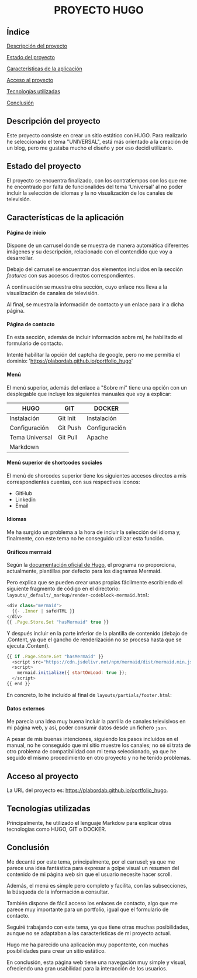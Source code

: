 <h1 align="center"> PROYECTO HUGO </h1>

## Índice

[Descripción del proyecto](#descripción-del-proyecto)

[Estado del proyecto](#Estado-del-proyecto)

[Características de la aplicación](#Características-de-la-aplicación-y-demostración)

[Acceso al proyecto](#acceso-proyecto)

[Tecnologías utilizadas](#tecnologías-utilizadas)

[Conclusión](#conclusión)

## Descripción del proyecto

Este proyecto consiste en crear un sitio estático con HUGO. Para realizarlo he seleccionado el tema "UNIVERSAL", está más orientado a la creación de un blog, pero me gustaba mucho el diseño y por eso decidí utilizarlo.

## Estado del proyecto

El proyecto se encuentra finalizado, con los contratiempos con los que me he encontrado por falta de funcionalides del tema 'Universal' al no poder incluir la selección de idiomas y la no visualización de los canales de televisión.

## Características de la aplicación

#### Página de inicio

Dispone de un carrusel donde se muestra de manera automática diferentes imágenes y su descripción, relacionado con el contendido que voy a desarrollar.

Debajo del carrusel se encuentran dos elementos incluidos en la sección _features_ con sus accesos directos correspondientes.

A continuación se muestra otra sección, cuyo enlace nos lleva a la visualización de canales de televisión.

Al final, se muestra la información de contacto y un enlace para ir a dicha página.

#### Página de contacto

En esta sección, además de incluir información sobre mí, he habilitado el formulario de contacto.

Intenté habilitar la opción del captcha de google, pero no me permitía el dominio: 'https://plabordab.github.io/portfolio_hugo'

#### Menú

El menú superior, además del enlace a "Sobre mí" tiene una opción con un desplegable que incluye los siguientes manuales que voy a explicar:

| HUGO | GIT | DOCKER | 
| --- | --- | --- |
| Instalación | Git Init | Instalación |  
| Configuración | Git Push | Configuración |  
| Tema Universal | Git Pull | Apache |  
| Markdown | |  |  

#### Menú superior de shortcodes sociales

El menú de shorcodes superior tiene los siguientes accesos directos a mis correspondientes cuentas, con sus respectivos iconos:

- GitHub
- Linkedin
- Email

#### Idiomas

Me ha surgido un problema a la hora de incluir la selección del idioma y, finalmente, con este tema no he conseguido utilizar esta función.

#### Gráficos mermaid

Según la [documentación oficial de Hugo](https://gohugo.io/content-management/diagrams/#mermaid-diagrams), el programa no proporciona, actualmente, plantillas por defecto para los diagramas Mermaid. 

Pero explica que se pueden crear unas propias fácilmente escribiendo el siguiente fragmento de código en el directorio: `layouts/_default/_markup/render-codeblock-mermaid.html`:

```js
<div class="mermaid">
  {{- .Inner | safeHTML }}
</div>
{{ .Page.Store.Set "hasMermaid" true }}
```

Y después incluir en la parte inferior de la plantilla de contenido (debajo de .Content, ya que el gancho de renderización no se procesa hasta que se ejecuta .Content).

```js
{{ if .Page.Store.Get "hasMermaid" }}
  <script src="https://cdn.jsdelivr.net/npm/mermaid/dist/mermaid.min.js"></script>
  <script>
    mermaid.initialize({ startOnLoad: true });
  </script>
{{ end }}
```

En concreto, lo he incluído al final de `layouts/partials/footer.html`:

#### Datos externos

Me parecía una idea muy buena incluir la parrilla de canales televisivos en mi página web, y así, poder consumir datos desde un fichero `json`.

A pesar de mis buenas intenciones, siguiendo los pasos incluidos en el manual, no he conseguido que mi sitio muestre los canales; no sé si trata de otro problema de compatibilidad con mi tema seleccionado, ya que he seguido el mismo procedimiento en otro proyecto y no he tenido problemas.

## Acceso al proyecto

La URL del proyecto es: https://plabordab.github.io/portfolio_hugo.

## Tecnologías utilizadas

Principalmente, he utilizado el lenguaje Markdow para explicar otras tecnologías como HUGO, GIT o DOCKER.

## Conclusión

Me decanté por este tema, principalmente, por el carrusel; ya que me parece una idea fantástica para expresar a golpe visual un resumen del contenido de mi página web sin que el usuario necesite hacer scroll.

Además, el menú es simple pero completo y facilita, con las subsecciones, la búsqueda de la información a consultar.

También dispone de fácil acceso los enlaces de contacto, algo que me parece muy importante para un portfolio, igual que el formulario de contacto.

Seguiré trabajando con este tema, ya que tiene otras muchas posibilidades, aunque no se adaptaban a las características de mi proyecto actual.

Hugo me ha parecido una aplicación muy popontente, con muchas posibilidades para crear un sitio estático.

En conclusión, esta página web tiene una navegación muy simple y visual, ofreciendo una gran usabilidad para la interacción de los usuarios. 
